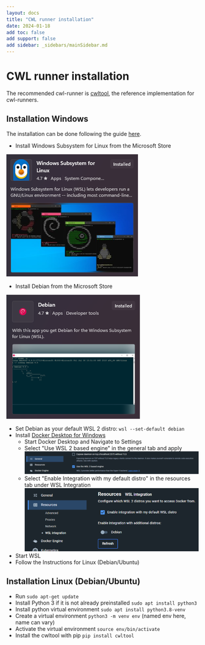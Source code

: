 ```yaml
---
layout: docs
title: "CWL runner installation"
date: 2024-01-18
add toc: false
add support: false
add sidebar: _sidebars/mainSidebar.md
---
```


# CWL runner installation

The recommended cwl-runner is [cwltool](https://github.com/common-workflow-language/cwltool), the 
reference implementation for cwl-runners.

## Installation Windows

The installation can be done following the guide [here](https://github.com/common-workflow-language/cwltool#ms-windows-users).

 - Install Windows Subsystem for Linux from the Microsoft Store
 
 ![WSL](./../img/wsl.png)
 
 - Install Debian from the Microsoft Store
 
 ![Debian](./../img/debian.png)
 - Set Debian as your default WSL 2 distro: `wsl --set-default debian`
 - Install [Docker Desktop for Windows](https://desktop.docker.com/win/main/amd64/Docker%20Desktop%20Installer.exe)
   - Start Docker Desktop and Navigate to Settings
   - Select "Use WSL 2 based engine" in the general tab and apply
    ![Docker WSL2](./../img/docker_wsl2.png)
   - Select "Enable Integration with my default distro" in the resources tab under WSL Integration
    ![Docker WSL Integration](./../img/docker_wsl_integration.png)
 - Start WSL
 - Follow the Instructions for Linux (Debian/Ubuntu)

 ## Installation Linux (Debian/Ubuntu)
 
 - Run `sudo apt-get update`
 - Install Python 3 if it is not already preinstalled `sudo apt install python3`
 - Install python virtual environment `sudo apt install python3.8-venv`
 - Create a virtual environment `python3 -m venv env` (named env here, name can vary)
 - Activate the virtual environment `source env/bin/activate`
 - Install the cwltool with pip `pip install cwltool`